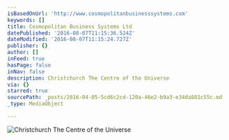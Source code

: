 ```yaml
---
isBasedOnUrl: 'http://www.cosmopolitanbusinesssystems.com'
keywords: []
title: Cosmopolitan Business Systems Ltd
datePublished: '2016-08-07T11:15:36.524Z'
dateModified: '2016-08-07T11:15:24.727Z'
publisher: {}
author: []
inFeed: true
hasPage: false
inNav: false
description: Christchurch The Centre of the Universe
via: {}
starred: true
sourcePath: _posts/2016-04-05-5cd6c2cd-120a-46e2-b9a3-e34da881c55c.md
_type: MediaObject

---
```

![Christchurch The Centre of the Universe](https://s3-us-west-2.amazonaws.com/the-grid-img/p/64b59afc1dbb9951bcc65545657c73b675f09e8c.jpg)